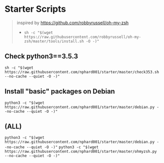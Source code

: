 # Starter Scripts
> inspired by https://github.com/robbyrussell/oh-my-zsh
> + `sh -c "$(wget https://raw.githubusercontent.com/robbyrussell/oh-my-zsh/master/tools/install.sh -O -)"`

## Check python3==3.5.3
`
sh -c "$(wget https://raw.githubusercontent.com/nphard001/starter/master/check353.sh --no-cache --quiet -O -)"
`

## Install "basic" packages on Debian
`
python3 -c "$(wget https://raw.githubusercontent.com/nphard001/starter/master/debian.py --no-cache --quiet -O -)"
`

## (ALL)
`
python3 -c "$(wget https://raw.githubusercontent.com/nphard001/starter/master/debian.py --no-cache --quiet -O -)"
`
`
python3 -c "$(wget https://raw.githubusercontent.com/nphard001/starter/master/ohmyzsh.py --no-cache --quiet -O -)"
`
